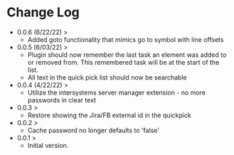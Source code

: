 # Change Log
- 0.0.6 (6/22/22) >
    - Added goto functionality that mimics go to symbol with line offsets
- 0.0.5 (6/03/22) >
    - Plugin should now remember the last task an element was added to or removed from.  This remembered task will be at the start of the list.
    - All text in the quick pick list should now be searchable
- 0.0.4 (4/22/22) >
    - Utilize the intersystems server manager extension - no more passwords in clear text
- 0.0.3 >
    - Restore showing the Jira/FB external id in the quickpick
- 0.0.2 >
    - Cache password no longer defaults to 'false'
- 0.0.1 >
    - Initial version.